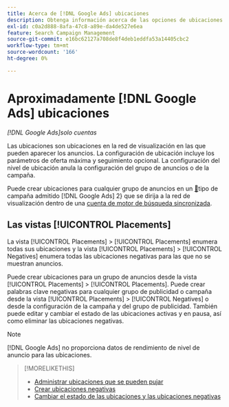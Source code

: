 ```yaml
---
title: Acerca de [!DNL Google Ads] ubicaciones
description: Obtenga información acerca de las opciones de ubicaciones pujables y negativas para  [!DNL Google Ads].
exl-id: c0a2d888-8afa-47c8-a89e-da4de527e6ea
feature: Search Campaign Management
source-git-commit: e16bc62127a708de8f4deb1eddfa53a14405cbc2
workflow-type: tm+mt
source-wordcount: '166'
ht-degree: 0%

---
```


# Aproximadamente [!DNL Google Ads] ubicaciones

*[!DNL Google Ads]solo cuentas*

Las ubicaciones son ubicaciones en la red de visualización en las que pueden aparecer los anuncios. La configuración de ubicación incluye los parámetros de oferta máxima y seguimiento opcional. La configuración del nivel de ubicación anula la configuración del grupo de anuncios o de la campaña.

Puede crear ubicaciones para cualquier grupo de anuncios en un [&#128279;](/help/search-social-commerce/introduction/supported-inventory.md)tipo de campaña admitido [!DNL Google Ads] 2&rbrace; que se dirija a la red de visualización dentro de una [cuenta de motor de búsqueda sincronizada](/help/search-social-commerce/campaign-management/accounts/ad-network-account-about.md).

## Las vistas [!UICONTROL Placements]

La vista [!UICONTROL Placements] > [!UICONTROL Placements] enumera todas sus ubicaciones y la vista [!UICONTROL Placements] > [!UICONTROL Negatives] enumera todas las ubicaciones negativas para las que no se muestran anuncios.

Puede crear ubicaciones para un grupo de anuncios desde la vista [!UICONTROL Placements] > [!UICONTROL Placements]. Puede crear palabras clave negativas para cualquier grupo de publicidad o campaña desde la vista [!UICONTROL Placements] > [!UICONTROL Negatives] o desde la configuración de la campaña y del grupo de publicidad.  También puede editar y cambiar el estado de las ubicaciones activas y en pausa, así como eliminar las ubicaciones negativas.

>[!NOTE]
>
>[!DNL Google Ads] no proporciona datos de rendimiento de nivel de anuncio para las ubicaciones.

>[!MORELIKETHIS]
>
>* [Administrar ubicaciones que se pueden pujar](placement-manage.md)
>* [Crear ubicaciones negativas](placement-negative-create.md)
>* [Cambiar el estado de las ubicaciones y las ubicaciones negativas](placement-status-edit.md)

